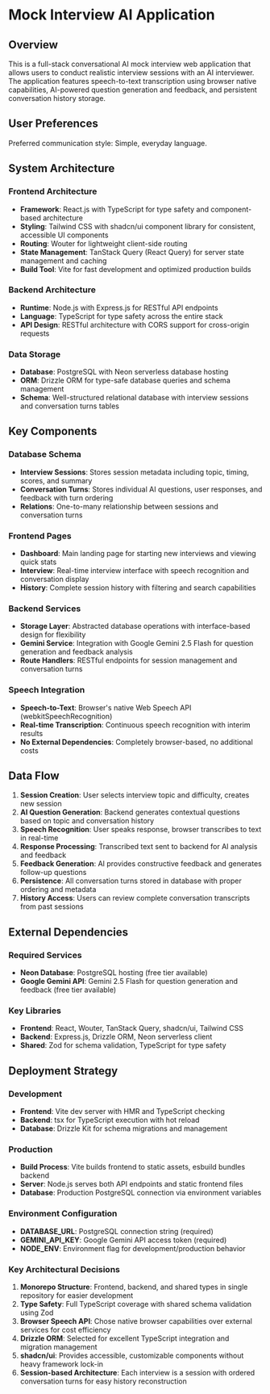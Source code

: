 # Mock Interview AI Application

## Overview

This is a full-stack conversational AI mock interview web application that allows users to conduct realistic interview sessions with an AI interviewer. The application features speech-to-text transcription using browser native capabilities, AI-powered question generation and feedback, and persistent conversation history storage.

## User Preferences

Preferred communication style: Simple, everyday language.

## System Architecture

### Frontend Architecture
- **Framework**: React.js with TypeScript for type safety and component-based architecture
- **Styling**: Tailwind CSS with shadcn/ui component library for consistent, accessible UI components
- **Routing**: Wouter for lightweight client-side routing
- **State Management**: TanStack Query (React Query) for server state management and caching
- **Build Tool**: Vite for fast development and optimized production builds

### Backend Architecture
- **Runtime**: Node.js with Express.js for RESTful API endpoints
- **Language**: TypeScript for type safety across the entire stack
- **API Design**: RESTful architecture with CORS support for cross-origin requests

### Data Storage
- **Database**: PostgreSQL with Neon serverless database hosting
- **ORM**: Drizzle ORM for type-safe database queries and schema management
- **Schema**: Well-structured relational database with interview sessions and conversation turns tables

## Key Components

### Database Schema
- **Interview Sessions**: Stores session metadata including topic, timing, scores, and summary
- **Conversation Turns**: Stores individual AI questions, user responses, and feedback with turn ordering
- **Relations**: One-to-many relationship between sessions and conversation turns

### Frontend Pages
- **Dashboard**: Main landing page for starting new interviews and viewing quick stats
- **Interview**: Real-time interview interface with speech recognition and conversation display
- **History**: Complete session history with filtering and search capabilities

### Backend Services
- **Storage Layer**: Abstracted database operations with interface-based design for flexibility
- **Gemini Service**: Integration with Google Gemini 2.5 Flash for question generation and feedback analysis
- **Route Handlers**: RESTful endpoints for session management and conversation turns

### Speech Integration
- **Speech-to-Text**: Browser's native Web Speech API (webkitSpeechRecognition)
- **Real-time Transcription**: Continuous speech recognition with interim results
- **No External Dependencies**: Completely browser-based, no additional costs

## Data Flow

1. **Session Creation**: User selects interview topic and difficulty, creates new session
2. **AI Question Generation**: Backend generates contextual questions based on topic and conversation history
3. **Speech Recognition**: User speaks response, browser transcribes to text in real-time
4. **Response Processing**: Transcribed text sent to backend for AI analysis and feedback
5. **Feedback Generation**: AI provides constructive feedback and generates follow-up questions
6. **Persistence**: All conversation turns stored in database with proper ordering and metadata
7. **History Access**: Users can review complete conversation transcripts from past sessions

## External Dependencies

### Required Services
- **Neon Database**: PostgreSQL hosting (free tier available)
- **Google Gemini API**: Gemini 2.5 Flash for question generation and feedback (free tier available)

### Key Libraries
- **Frontend**: React, Wouter, TanStack Query, shadcn/ui, Tailwind CSS
- **Backend**: Express.js, Drizzle ORM, Neon serverless client
- **Shared**: Zod for schema validation, TypeScript for type safety

## Deployment Strategy

### Development
- **Frontend**: Vite dev server with HMR and TypeScript checking
- **Backend**: tsx for TypeScript execution with hot reload
- **Database**: Drizzle Kit for schema migrations and management

### Production
- **Build Process**: Vite builds frontend to static assets, esbuild bundles backend
- **Server**: Node.js serves both API endpoints and static frontend files
- **Database**: Production PostgreSQL connection via environment variables

### Environment Configuration
- **DATABASE_URL**: PostgreSQL connection string (required)
- **GEMINI_API_KEY**: Google Gemini API access token (required)
- **NODE_ENV**: Environment flag for development/production behavior

### Key Architectural Decisions

1. **Monorepo Structure**: Frontend, backend, and shared types in single repository for easier development
2. **Type Safety**: Full TypeScript coverage with shared schema validation using Zod
3. **Browser Speech API**: Chose native browser capabilities over external services for cost efficiency
4. **Drizzle ORM**: Selected for excellent TypeScript integration and migration management
5. **shadcn/ui**: Provides accessible, customizable components without heavy framework lock-in
6. **Session-based Architecture**: Each interview is a session with ordered conversation turns for easy history reconstruction